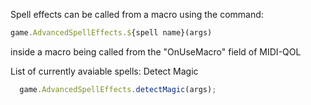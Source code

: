 Spell effects can be called from a macro using the command: 
```javascript 
game.AdvancedSpellEffects.${spell name}(args)
```
inside a macro being called from the "OnUseMacro" field of MIDI-QOL

List of currently avaiable spells: 
Detect Magic
```javascript
  game.AdvancedSpellEffects.detectMagic(args);
```
